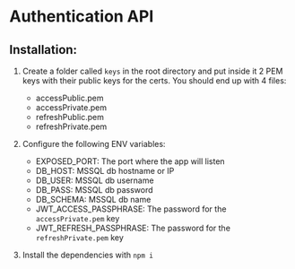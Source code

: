 # Authentication API

## Installation:

1. Create a folder called `keys` in the root directory and put inside it 2 PEM keys with their public keys for the certs. You should end up with 4 files:
   *  accessPublic.pem
   *  accessPrivate.pem
   *  refreshPublic.pem
   *  refreshPrivate.pem

2. Configure the following ENV variables:
   *  EXPOSED_PORT: The port where the app will listen
   *  DB_HOST: MSSQL db hostname or IP
   *  DB_USER: MSSQL db username
   *  DB_PASS: MSSQL db password
   *  DB_SCHEMA: MSSQL db name
   *  JWT_ACCESS_PASSPHRASE: The password for the `accessPrivate.pem` key
   *  JWT_REFRESH_PASSPHRASE: The password for the `refreshPrivate.pem` key

3. Install the dependencies with `npm i`
